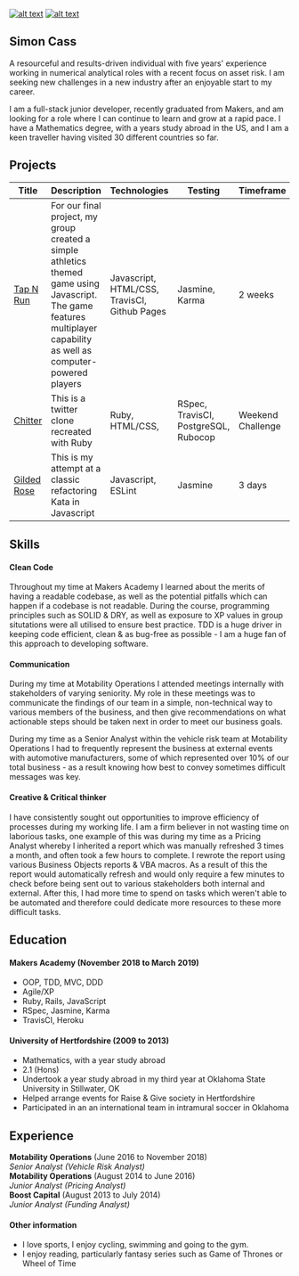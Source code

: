 <!-- Please don't remove this: Grab your social icons from https://github.com/carlsednaoui/gitsocial -->

<!-- display the social media buttons in your README -->

[![alt text][1.1]][1]
[![alt text][6.1]][6]


<!-- links to social media icons -->
<!-- no need to change these -->

<!-- icons with padding -->

[1.1]: http://i.imgur.com/tXSoThF.png (Follow my journey on twitter!)
[6.1]: http://i.imgur.com/0o48UoR.png (Please view my github)

<!-- icons without padding -->

[1.2]: http://i.imgur.com/wWzX9uB.png (twitter icon without padding)
[6.2]: http://i.imgur.com/9I6NRUm.png (github icon without padding)


<!-- links to your social media accounts -->
<!-- update these accordingly -->

[1]: http://www.twitter.com/codercass
[6]: http://www.github.com/scass91

<!-- Please don't remove this: Grab your social icons from https://github.com/carlsednaoui/gitsocial -->

## Simon Cass

A resourceful and results-driven individual with five years' experience working in numerical analytical roles with a recent focus on asset risk. I am seeking new challenges in a new industry after an enjoyable start to my career. 

I am a full-stack junior developer, recently graduated from Makers, and am looking for a role where I can continue to learn and grow at a rapid pace. I have a Mathematics degree, with a years study abroad in the US, and I am a keen traveller having visited 30 different countries so far.

## Projects

| Title | Description | Technologies | Testing | Timeframe | Type |
|--|--|--|--|--|--|
| [Tap N Run](https://github.com/scass91/tapNrun) | For our final project, my group created a simple athletics themed game using Javascript. The game features multiplayer capability as well as computer-powered players | Javascript, HTML/CSS, TravisCI, Github Pages | Jasmine, Karma | 2 weeks | Group Project |
| [Chitter](https://github.com/scass91/chitter-challenge) | This is a twitter clone recreated with Ruby | Ruby, HTML/CSS,  | RSpec, TravisCI, PostgreSQL, Rubocop | Weekend Challenge | Solo Project |
| [Gilded Rose](https://github.com/scass91/GildedroseJS) | This is my attempt at a classic refactoring Kata in Javascript| Javascript, ESLint | Jasmine | 3 days | Individual Project |


## Skills

#### Clean Code

Throughout my time at Makers Academy I learned about the merits of having a readable codebase, as well as the potential pitfalls which can happen if a codebase is not readable. During the course, programming principles such as SOLID & DRY, as well as exposure to XP values in group situtations were all utilised to ensure best practice. TDD is a huge driver in keeping code efficient, clean & as bug-free as possible - I am a huge fan of this approach to developing software. 

#### Communication

During my time at Motability Operations I attended meetings internally with stakeholders of varying seniority. My role in these meetings was to communicate the findings of our team in a simple, non-technical way to various members of the business, and then give recommendations on what actionable steps should be taken next in order to meet our business goals.

During my time as a Senior Analyst within the vehicle risk team at Motability Operations I had to frequently represent the business at external events with automotive manufacturers, some of which represented over 10% of our total business - as a result knowing how best to convey sometimes difficult messages was key.

#### Creative & Critical thinker

I have consistently sought out opportunities to improve efficiency of processes during my working life. I am a firm believer in not wasting time on laborious tasks, one example of this was during my time as a Pricing Analyst whereby I inherited a report which was manually refreshed 3 times a month, and often took a few hours to complete. I rewrote the report using various Business Objects reports & VBA macros. As a result of this the report would automatically refresh and would only require a few minutes to check before being sent out to various stakeholders both internal and external. After this, I had more time to spend on tasks which weren't able to be automated and therefore could dedicate more resources to these more difficult tasks.

## Education

#### Makers Academy (November 2018 to March 2019)

- OOP, TDD, MVC, DDD
- Agile/XP
- Ruby, Rails, JavaScript
- RSpec, Jasmine, Karma
- TravisCI, Heroku

#### University of Hertfordshire (2009 to 2013)

- Mathematics, with a year study abroad
- 2.1 (Hons)
- Undertook a year study abroad in my third year at Oklahoma State University in Stillwater, OK
- Helped arrange events for Raise & Give society in Hertfordshire
- Participated in an an international team in intramural soccer in Oklahoma

## Experience

**Motability Operations** (June 2016 to November 2018)    
*Senior Analyst (Vehicle Risk Analyst)*  
**Motability Operations** (August 2014 to June 2016)   
*Junior Analyst (Pricing Analyst)*  
**Boost Capital** (August 2013 to July 2014)    
*Junior Analyst (Funding Analyst)*  

#### Other information

- I love sports, I enjoy cycling, swimming and going to the gym.
- I enjoy reading, particularly fantasy series such as Game of Thrones or Wheel of Time
